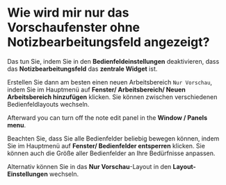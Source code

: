 # Wie wird mir nur das Vorschaufenster ohne Notizbearbeitungsfeld angezeigt?

Das tun Sie, indem Sie in den **Bedienfeldeinstellungen** deaktivieren, dass das **Notizbearbeitungsfeld** das **zentrale Widget** ist.

Erstellen Sie dann am besten einen neuen Arbeitsbereich `Nur Vorschau`, indem Sie im Hauptmenü auf **Fenster/ Arbeitsbereich/ Neuen Arbeitsbereich hinzufügen** klicken. Sie können zwischen verschiedenen Bedienfeldlayouts wechseln.

Afterward you can turn off the note edit panel in the **Window / Panels menu**.

Beachten Sie, dass Sie alle Bedienfelder beliebig bewegen können, indem Sie im Hauptmenü auf **Fenster/ Bedienfelder entsperren** klicken. Sie können auch die Größe aller Bedienfelder an Ihre Bedürfnisse anpassen.

Alternativ können Sie in das **Nur Vorschau**-Layout in den **Layout-Einstellungen** wechseln.

